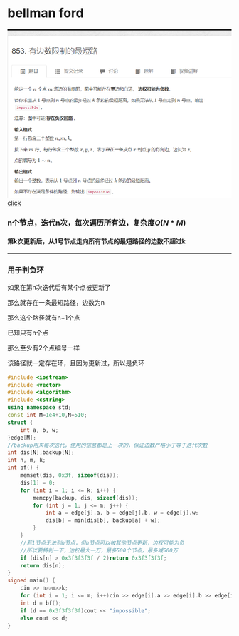 # bellman ford
![图 1](/images/e1283d5c7d87e65d651ac2cdb0b64a65379021bbb45a67e038be08721276857b.png)  
[click](https://www.acwing.com/problem/content/855/)

### n个节点，迭代n次，每次遍历所有边，复杂度$O(N*M)$

#### 第k次更新后，从1号节点走向所有节点的最短路径的边数不超过k
---

### 用于判负环

如果在第n次迭代后有某个点被更新了

那么就存在一条最短路径，边数为n

那么这个路径就有n+1个点

已知只有n个点

那么至少有2个点编号一样

该路径就一定存在环，且因为更新过，所以是负环



```cpp
#include <iostream>
#include <vector>
#include <algorithm>
#include <cstring>
using namespace std;
const int M=1e4+10,N=510;
struct {
	int a, b, w;
}edge[M];
//backup用来每次迭代，使用的信息都是上一次的，保证边数严格小于等于迭代次数
int dis[N],backup[N];
int n, m, k;
int bf() {
	memset(dis, 0x3f, sizeof(dis));
	dis[1] = 0;
	for (int i = 1; i <= k; i++) {
		memcpy(backup, dis, sizeof(dis));
		for (int j = 1; j <= m; j++) {
			int a = edge[j].a, b = edge[j].b, w = edge[j].w;
			dis[b] = min(dis[b], backup[a] + w);
		}
	}
    //若1节点无法到n节点，但n节点可以被其他节点更新，边权可能为负
    //所以要特判一下，边权最大一万，最多500个节点，最多减500万
	if (dis[n] > 0x3f3f3f3f / 2)return 0x3f3f3f3f;
	return dis[n];
}
signed main() {
	cin >> n>>m>>k;
	for (int i = 1; i <= m; i++)cin >> edge[i].a >> edge[i].b >> edge[i].w;
	int d = bf();
	if (d == 0x3f3f3f3f)cout << "impossible";
	else cout << d;
}
```



